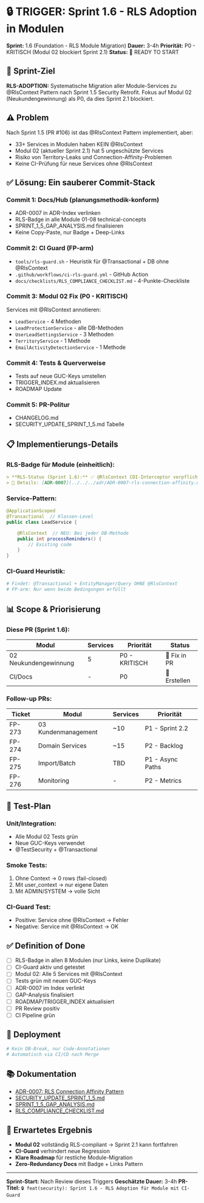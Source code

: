 # 🔒 TRIGGER: Sprint 1.6 - RLS Adoption in Modulen

**Sprint:** 1.6 (Foundation - RLS Module Migration)
**Dauer:** 3-4h
**Priorität:** P0 - KRITISCH (Modul 02 blockiert Sprint 2.1)
**Status:** 🚀 READY TO START

## 🎯 Sprint-Ziel

**RLS-ADOPTION:** Systematische Migration aller Module-Services zu @RlsContext Pattern nach Sprint 1.5 Security Retrofit. Fokus auf Modul 02 (Neukundengewinnung) als P0, da dies Sprint 2.1 blockiert.

## ⚠️ Problem

Nach Sprint 1.5 (PR #106) ist das @RlsContext Pattern implementiert, aber:
- 33+ Services in Modulen haben KEIN @RlsContext
- Modul 02 (aktueller Sprint 2.1) hat 5 ungeschützte Services
- Risiko von Territory-Leaks und Connection-Affinity-Problemen
- Keine CI-Prüfung für neue Services ohne @RlsContext

## ✅ Lösung: Ein sauberer Commit-Stack

### Commit 1: Docs/Hub (planungsmethodik-konform)
- ADR-0007 in ADR-Index verlinken
- RLS-Badge in alle Module 01-08 technical-concepts
- SPRINT_1_5_GAP_ANALYSIS.md finalisieren
- Keine Copy-Paste, nur Badge + Deep-Links

### Commit 2: CI Guard (FP-arm)
- `tools/rls-guard.sh` - Heuristik für @Transactional + DB ohne @RlsContext
- `.github/workflows/ci-rls-guard.yml` - GitHub Action
- `docs/checklists/RLS_COMPLIANCE_CHECKLIST.md` - 4-Punkte-Checkliste

### Commit 3: Modul 02 Fix (P0 - KRITISCH)
Services mit @RlsContext annotieren:
- `LeadService` - 4 Methoden
- `LeadProtectionService` - alle DB-Methoden
- `UserLeadSettingsService` - 3 Methoden
- `TerritoryService` - 1 Methode
- `EmailActivityDetectionService` - 1 Methode

### Commit 4: Tests & Querverweise
- Tests auf neue GUC-Keys umstellen
- TRIGGER_INDEX.md aktualisieren
- ROADMAP Update

### Commit 5: PR-Politur
- CHANGELOG.md
- SECURITY_UPDATE_SPRINT_1_5.md Tabelle

## 📋 Implementierungs-Details

### RLS-Badge für Module (einheitlich):
```markdown
> **RLS-Status (Sprint 1.6):** ✅ @RlsContext CDI-Interceptor verpflichtend
> 🔎 Details: [ADR-0007](../../../adr/ADR-0007-rls-connection-affinity.md) · [Security Update](../../../SECURITY_UPDATE_SPRINT_1_5.md)
```

### Service-Pattern:
```java
@ApplicationScoped
@Transactional  // Klassen-Level
public class LeadService {

    @RlsContext  // NEU: Bei jeder DB-Methode
    public int processReminders() {
        // Existing code
    }
}
```

### CI-Guard Heuristik:
```bash
# Findet: @Transactional + EntityManager/Query OHNE @RlsContext
# FP-arm: Nur wenn beide Bedingungen erfüllt
```

## 📊 Scope & Priorisierung

### Diese PR (Sprint 1.6):
| Modul | Services | Priorität | Status |
|-------|----------|-----------|---------|
| 02 Neukundengewinnung | 5 | P0 - KRITISCH | 🔧 Fix in PR |
| CI/Docs | - | P0 | 📝 Erstellen |

### Follow-up PRs:
| Ticket | Modul | Services | Priorität |
|--------|-------|----------|-----------|
| FP-273 | 03 Kundenmanagement | ~10 | P1 - Sprint 2.2 |
| FP-274 | Domain Services | ~15 | P2 - Backlog |
| FP-275 | Import/Batch | TBD | P1 - Async Paths |
| FP-276 | Monitoring | - | P2 - Metrics |

## 🧪 Test-Plan

### Unit/Integration:
- Alle Modul 02 Tests grün
- Neue GUC-Keys verwendet
- @TestSecurity + @Transactional

### Smoke Tests:
1. Ohne Context → 0 rows (fail-closed)
2. Mit user_context → nur eigene Daten
3. Mit ADMIN/SYSTEM → volle Sicht

### CI-Guard Test:
- Positive: Service ohne @RlsContext → Fehler
- Negative: Service mit @RlsContext → OK

## ✅ Definition of Done

- [ ] RLS-Badge in allen 8 Modulen (nur Links, keine Duplikate)
- [ ] CI-Guard aktiv und getestet
- [ ] Modul 02: Alle 5 Services mit @RlsContext
- [ ] Tests grün mit neuen GUC-Keys
- [ ] ADR-0007 im Index verlinkt
- [ ] GAP-Analysis finalisiert
- [ ] ROADMAP/TRIGGER_INDEX aktualisiert
- [ ] PR Review positiv
- [ ] CI Pipeline grün

## 🚀 Deployment

```bash
# Kein DB-Break, nur Code-Annotationen
# Automatisch via CI/CD nach Merge
```

## 📚 Dokumentation

- [ADR-0007: RLS Connection Affinity Pattern](../adr/ADR-0007-rls-connection-affinity.md)
- [SECURITY_UPDATE_SPRINT_1_5.md](./SECURITY_UPDATE_SPRINT_1_5.md)
- [SPRINT_1_5_GAP_ANALYSIS.md](./SPRINT_1_5_GAP_ANALYSIS.md)
- [RLS_COMPLIANCE_CHECKLIST.md](../checklists/RLS_COMPLIANCE_CHECKLIST.md)

## 🎯 Erwartetes Ergebnis

- **Modul 02** vollständig RLS-compliant → Sprint 2.1 kann fortfahren
- **CI-Guard** verhindert neue Regression
- **Klare Roadmap** für restliche Module-Migration
- **Zero-Redundancy Docs** mit Badge + Links Pattern

---

**Sprint-Start:** Nach Review dieses Triggers
**Geschätzte Dauer:** 3-4h
**PR-Titel:** `🔒 feat(security): Sprint 1.6 - RLS Adoption für Module mit CI-Guard`